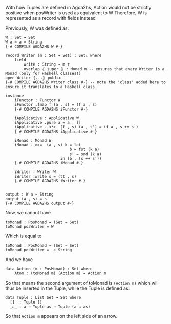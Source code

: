 With how Tuples are defined in Agda2hs, Action would not be strictly positive when posWriter is used as equivalent to W
Therefore, W is represented as a record with fields instead

Previously, W was defined as:
```
W : Set → Set
W a = a × String
{-# COMPILE AGDA2HS W #-}

record Writer (m : Set → Set) : Set₁ where
    field
        write : String → m ⊤
        overlap ⦃ super ⦄ : Monad m -- ensures that every Writer is a Monad (only for Haskell classes!)
open Writer ⦃...⦄ public
{-# COMPILE AGDA2HS Writer class #-} -- note the 'class' added here to ensure it translates to a Haskell class.

instance
    iFunctor : Functor W
    iFunctor .fmap f (a , s) = (f a , s)
    {-# COMPILE AGDA2HS iFunctor #-}

    iApplicative : Applicative W
    iApplicative .pure a = a , []
    iApplicative ._<*>_ (f , s) (a , s') = (f a , s ++ s')
    {-# COMPILE AGDA2HS iApplicative #-}

    iMonad : Monad W
    iMonad ._>>=_ (a , s) k = let 
                            b = fst (k a)
                            s' = snd (k a)
                        in (b , (s ++ s'))
    {-# COMPILE AGDA2HS iMonad #-}

    iWriter : Writer W
    iWriter .write s = (tt , s)
    {-# COMPILE AGDA2HS iWriter #-}


output : W a → String
output (a , s) = s
{-# COMPILE AGDA2HS output #-}
```

Now, we cannot have
```
toMonad : PosMonad → (Set → Set)
toMonad posWriter = W
```
Which is equal to
```
toMonad : PosMonad → (Set → Set)
toMonad posWriter = _× String
```
And we have
```
data Action (m : PosMonad) : Set where
    Atom : (toMonad m) (Action m) → Action m
```
So that means the second argument of toMonad is `(Action m)` which will thus be inserted in the Tuple, while the Tuple is defined as:
```
data Tuple : List Set → Set where
  []  : Tuple []
  _∷_ : a → Tuple as → Tuple (a ∷ as)
```
So that `Action m` appears on the left side of an arrow.